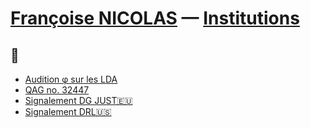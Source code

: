 # [Françoise NICOLAS](../README.md#nicolas) — [Institutions](./racine-instit.md)

## 📁
* [Audition φ sur les LDA](https://github.com/francoise-nicolas/audition-phi)
* [QAG no. 32447](./nicolas-qag-32447.md)
* [Signalement DG JUST🇪🇺](./nicolas-ue.md)
* [Signalement DRL🇺🇸](./nicolas-drl.md)

